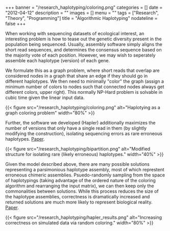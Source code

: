 +++
banner = "/research_haplotyping/coloring.png"
categories = []
date = "2012-04-12"
description = ""
images = []
menu = ""
tags = ["Research", "Theory", "Programming"]
title = "Algorithmic Haplotyping"
nodateline = false 
+++


When working with sequencing datasets of ecological interest, an interesting problem is how to tease out the genetic diversity present in the population being sequenced. Usually, assembly software simply aligns the short read sequences, and determines the consensus sequence based on the majority vote of each position. However, we may wish to seperately assemble each haplotype (version) of each gene. 

We formulate this as a graph problem, where short reads that overlap are considered nodes in a graph that share an edge if they should go in different haplotypes. We then need to minimally "color" the graph (assign a minimum number of colors to nodes such that connected nodes always get different colors, upper right). This normally NP-Hard problem is solvable in cubic time given the linear input data. 


{{< figure src="/research_haplotyping/coloring.png" alt="Haplotying as a graph coloring problem" width="80%" >}}


Further, the software we developed (Hapler) additionally maximizes the number of versions that only have a single read in them (by slightly modifying the construction), isolating sequencing errors as rare erroneous haplotypes. [Paper](https://ieeexplore.ieee.org/document/5729869/?tp=&arnumber=5729869).

{{< figure src="/research_haplotyping/bipartition.png" alt="Modified structure for isolating rare (likely erroneous) haplotypes." width="40%" >}}

Given the model described above, there are many possible solutions representing a parsimonious haplotype assembly, most of which represtent erroneous chimeric assemblies. Psuedo-randomly sampling from the space of haplotypings (taking advantage of the ordered nature of the coloring algorithm and rearranging the input matrix), we can then keep only the commonalities between solutions. While this process reduces the size of the haplotype assemblies, correctness is dramatically increased and returned solutions are much more likely to represent biological reality. [Paper](https://bmcgenomics.biomedcentral.com/articles/10.1186/1471-2164-13-S2-S4).

{{< figure src="/research_haplotyping/hapler_results.png" alt="Increasing correctness on simulated data via random coloring." width="80%" >}}

